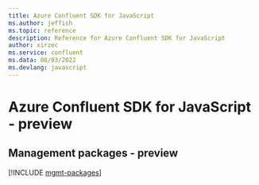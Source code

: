```yaml
---
title: Azure Confluent SDK for JavaScript
ms.author: jeffish
ms.topic: reference
description: Reference for Azure Confluent SDK for JavaScript
author: xirzec
ms.service: confluent
ms.data: 08/03/2022
ms.devlang: javascript
---
```

# Azure Confluent SDK for JavaScript - preview

## Management packages - preview
[!INCLUDE [mgmt-packages](confluent-mgmt-index.md)]
